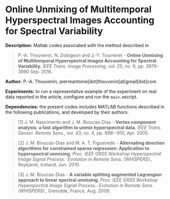 # Online Unmixing of Multitemporal Hyperspectral Images Accounting for Spectral Variability

**Description:** Matlab codes associated with the method described in 

>P.-A. Thouvenin, N. Dobigeon and J.-Y. Tourneret - <strong>Online Unmixing of Multitemporal Hyperspectral Images Accounting for Spectral Variability</strong>, <em>IEEE Trans. Image Processing</em>, vol. 25, no. 9, pp. 3979-3990 Sep. 2016.

**Author:** P.-A. Thouvenin, pierreantoine[dot]thouvenin[at]gmail[dot]com

**Experiments:** to run a representative example of the experiment on real data reported in the article, configure and run the `main.m`script.

**Dependencies:** the present codes includes MATLAB functions described in the following publications, and developed by their authors.

> [1] J. M. Nascimento and J. M. Bioucas-Dias - <strong>Vertex component analysis: a fast algorithm to unmix hyperspectral data</strong>, <em>IEEE Trans. Geosci. Remote Sens.</em>, vol. 43, no. 4, pp. 898--910, Apr. 2005.

> [2] J. M. Bioucas-Dias and M. A. T. Figueiredo - <strong>Alternating direction algorithms for constrained sparse regression: Application to hyperspectral unmixing</strong>, <em>Proc. IEEE GRSS Workshop Hyperspectral Image Signal Process.: Evolution in Remote Sens. (WHISPERS).</em>, Reykjavik, Iceland, Jun. 2010.

> [3] J. M. Bioucas-Dias - 
<strong>A variable splitting augmented Lagrangian approach to linear spectral
unmixing</strong>, <em>Proc. IEEE GRSS Workshop Hyperspectral Image Signal Process.: Evolution in Remote Sens. (WHISPERS).</em>, Grenoble, France, Aug. 2009.
